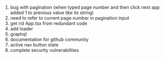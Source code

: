 1) bug with pagination (when typed page number and then click next app added 1 to previous value like its string)
2) need to refer to current page number in pagination input
3) get rid App.tsx from redundant code
4) add loader 
5) graphql
6) documentation for github community
7) active nav button state
8) complete security vulnerabilities